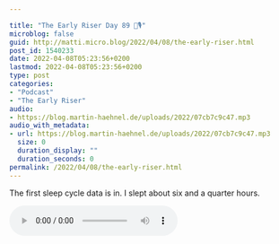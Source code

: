 ```yaml
---

title: "The Early Riser Day 89 🌅🎙"
microblog: false
guid: http://matti.micro.blog/2022/04/08/the-early-riser.html
post_id: 1540233
date: 2022-04-08T05:23:56+0200
lastmod: 2022-04-08T05:23:56+0200
type: post
categories:
- "Podcast"
- "The Early Riser"
audio:
- https://blog.martin-haehnel.de/uploads/2022/07cb7c9c47.mp3
audio_with_metadata:
- url: https://blog.martin-haehnel.de/uploads/2022/07cb7c9c47.mp3
  size: 0
  duration_display: ""
  duration_seconds: 0
permalink: /2022/04/08/the-early-riser.html
---
```

The first sleep cycle data is in. I slept about six and a quarter hours.

<audio controls="controls" src="https://blog.martin-haehnel.de/uploads/2022/07cb7c9c47.mp3" preload="metadata" />
